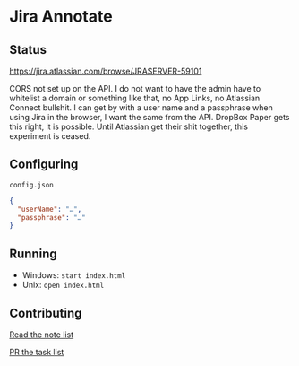 # Jira Annotate

## Status

https://jira.atlassian.com/browse/JRASERVER-59101

CORS not set up on the API.
I do not want to have the admin have to whitelist a domain or something like that, no App Links, no Atlassian Connect bullshit.
I can get by with a user name and a passphrase when using Jira in the browser, I want the same from the API.
DropBox Paper gets this right, it is possible. Until Atlassian get their shit together, this experiment is ceased.

## Configuring

`config.json`

```json
{
  "userName": "…",
  "passphrase": "…"
}
```

## Running

- Windows: `start index.html`
- Unix: `open index.html`

## Contributing

[Read the note list](./doc/notes.md)

[PR the task list](/doc/tasks.md)
